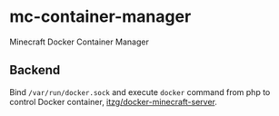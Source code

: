 # mc-container-manager
Minecraft Docker Container Manager

## Backend
Bind `/var/run/docker.sock` and execute `docker` command from php to control Docker container, 
[itzg/docker-minecraft-server](https://github.com/itzg/docker-minecraft-server).

